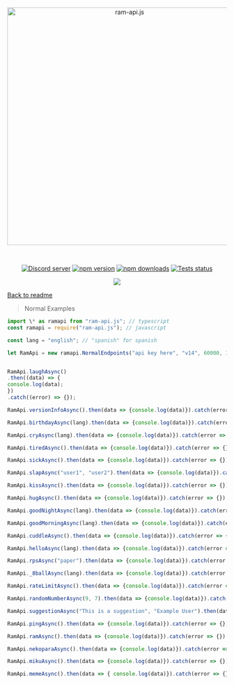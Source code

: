 <div align="center">
  <br />
  <p>
    <a href="https://api.rambot.xyz"><img src="https://gamearoo.top/ram/ramapijs.png" width="546" alt="ram-api.js" /></a>
  </p>
  <br />
  <p>
    <a href="https://discord.gg/q3ycRjBG9q"><img src="https://img.shields.io/discord/1068088656377692170?color=5865F2&logo=discord&logoColor=white" alt="Discord server" /></a>
    <a href="https://www.npmjs.com/package/ram-api.js"><img src="https://img.shields.io/npm/v/ram-api.js.svg" alt="npm version" /></a>
    <a href="https://www.npmjs.com/package/ram-api.js"><img src="https://img.shields.io/npm/dt/ram-api.js.svg?maxAge=3600" alt="npm downloads" /></a>
    <a href="https://github.com/Gamearoos-development/ram-api.js/actions"><img src="https://github.com/Gamearoos-development/ram-api.js/actions/workflows/text.yml/badge.svg" alt="Tests status" /></a>
    
  </p>
  <a href="https://nodei.co/npm/ram-api.js/"><img src="https://nodei.co/npm/ram-api.js.png?downloads=true&downloadRank=true&stars=true"></a>
</div>

[Back to readme](../README.md)

> Normal Examples

```javascript
import \* as ramapi from "ram-api.js"; // typescript
const ramapi = require("ram-api.js"); // javascript

const lang = "english"; // "spanish" for spanish

let RamApi = new ramapi.NormalEndpoints("api key here", "v14", 60000, 1);


RamApi.laughAsync()
.then((data) => {
console.log(data);
})
.catch((error) => {});

RamApi.versionInfoAsync().then(data => {console.log(data)}).catch(error => {})

RamApi.birthdayAsync(lang).then(data => {console.log(data)}).catch(error => {})

RamApi.cryAsync(lang).then(data => {console.log(data)}).catch(error => {})

RamApi.tiredAsync().then(data => {console.log(data)}).catch(error => {})

RamApi.sickAsync().then(data => {console.log(data)}).catch(error => {})

RamApi.slapAsync("user1", "user2").then(data => {console.log(data)}).catch(error => {})

RamApi.kissAsync().then(data => {console.log(data)}).catch(error => {})

RamApi.hugAsync().then(data => {console.log(data)}).catch(error => {})

RamApi.goodNightAsync(lang).then(data => {console.log(data)}).catch(error => {})

RamApi.goodMorningAsync(lang).then(data => {console.log(data)}).catch(error => {})

RamApi.cuddleAsync().then(data => {console.log(data)}).catch(error => {})

RamApi.helloAsync(lang).then(data => {console.log(data)}).catch(error => {})

RamApi.rpsAsync("paper").then(data => {console.log(data)}).catch(error => {})

RamApi._8ballAsync(lang).then(data => {console.log(data)}).catch(error => {})

RamApi.rateLimitAsync().then(data => {console.log(data)}).catch(error => {})

RamApi.randomNumberAsync(9, 7).then(data => {console.log(data)}).catch(error => {})

RamApi.suggestionAsync("This is a suggestion", "Example User").then(data => {console.log(data)}).catch(error => {})

RamApi.pingAsync().then(data => {console.log(data)}).catch(error => {})

RamApi.ramAsync().then(data => {console.log(data)}).catch(error => {})

RamApi.nekoparaAsync().then(data => {console.log(data)}).catch(error => {})

RamApi.mikuAsync().then(data => {console.log(data)}).catch(error => {})

RamApi.memeAsync().then(data => { console.log(data)}).catch(error => {})
```

